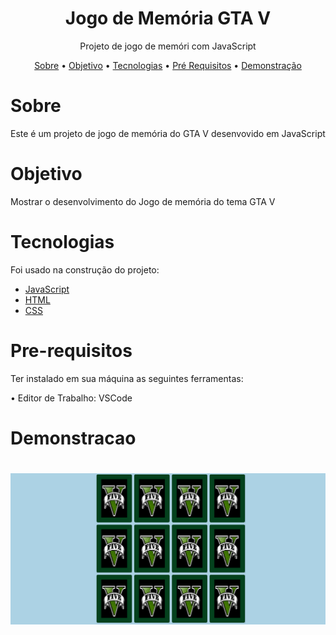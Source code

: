 

<h1 align="center">Jogo de Memória GTA V</h1>

<p align="center">Projeto de jogo de memóri com JavaScript</p>


<p align="center"> 
 <a href="#sobre">Sobre</a> •
 <a href="#objetivo">Objetivo</a> •
 <a href="#tecnologias">Tecnologias</a> • 
 <a href="#pre-requisitos">Pré Requisitos</a> • 
 <a href="#demonstracao">Demonstração</a>
 
</p>

# Sobre
<p>Este é um projeto de jogo de memória do GTA V desenvovido em JavaScript </p>

# Objetivo
<p>
 Mostrar o desenvolvimento do Jogo de memória do tema GTA V 
</p>

# Tecnologias
<p>Foi usado na construção do projeto:

- [JavaScript](https://www.javascript.com/)
- [HTML](https://www.w3schools.com/html/)
- [CSS](https://www.w3schools.com/css/)


</p>

# Pre-requisitos
<p>Ter instalado em sua máquina as seguintes ferramentas:

•  Editor de Trabalho: VSCode

</p>

# Demonstracao

<h1 align="center">
  <img alt="Jogo" title="#Jogo" src="./assets/img.png" />
</h1>
